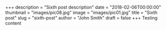 +++
description = "Sixth post description"
date = "2018-02-06T00:00:00"
thumbnail = "images/pic08.jpg"
image = "images/pic01.jpg"
title = "Sixth post"
slug = "sixth-post"
author = "John Smith"
draft = false
+++
Testing content